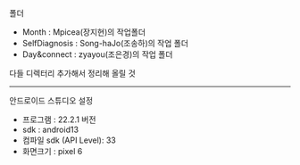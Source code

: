 폴더
- Month : Mpicea(장지현)의 작업폴더    
- SelfDiagnosis : Song-haJo(조송하)의 작업 폴더
- Day&connect : zyayou(조은경)의 작업 폴더
  
다들 디렉터리 추가해서 정리해 올릴 것

---
안드로이드 스튜디오 설정
- 프로그램 : 22.2.1 버전
- sdk : android13
- 컴파일 sdk (API Level): 33
- 화면크기 : pixel 6
